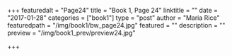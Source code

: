 +++
featuredalt = "Page24"
title = "Book 1, Page 24"
linktitle = ""
date = "2017-01-28"
categories = ["book1"]
type = "post"
author = "Maria Rice"
featuredpath = "/img/book1/bw_page24.jpg"
featured = ""
description = ""
preview = "/img/book1_prev/preview24.jpg"

+++

